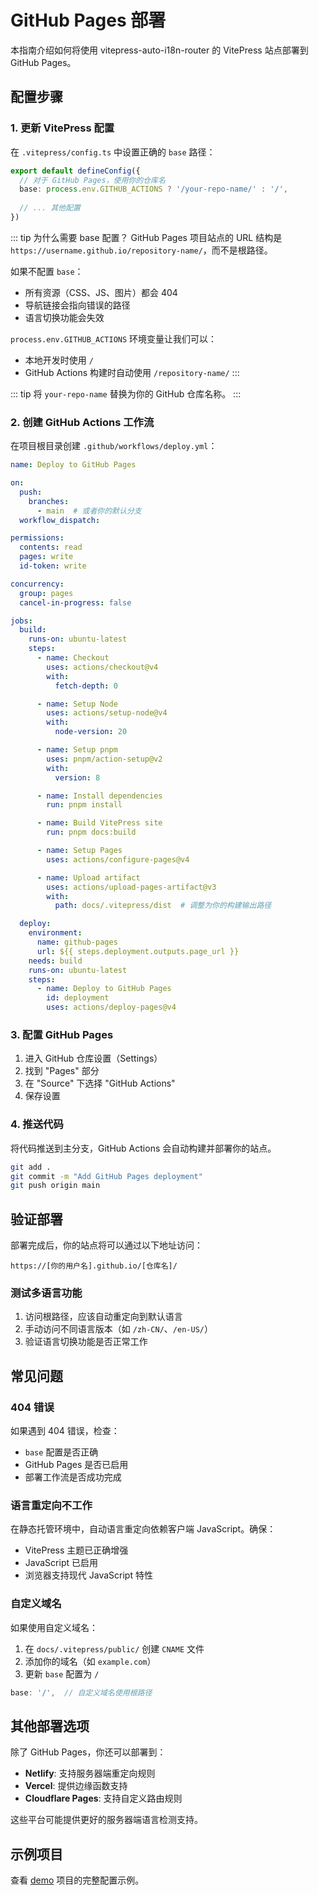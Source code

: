 # GitHub Pages 部署

本指南介绍如何将使用 vitepress-auto-i18n-router 的 VitePress 站点部署到 GitHub Pages。

## 配置步骤

### 1. 更新 VitePress 配置

在 `.vitepress/config.ts` 中设置正确的 `base` 路径：

```typescript
export default defineConfig({
  // 对于 GitHub Pages，使用你的仓库名
  base: process.env.GITHUB_ACTIONS ? '/your-repo-name/' : '/',
  
  // ... 其他配置
})
```

::: tip 为什么需要 base 配置？
GitHub Pages 项目站点的 URL 结构是 `https://username.github.io/repository-name/`，而不是根路径。

如果不配置 `base`：
- 所有资源（CSS、JS、图片）都会 404
- 导航链接会指向错误的路径
- 语言切换功能会失效

`process.env.GITHUB_ACTIONS` 环境变量让我们可以：
- 本地开发时使用 `/`
- GitHub Actions 构建时自动使用 `/repository-name/`
:::

::: tip
将 `your-repo-name` 替换为你的 GitHub 仓库名称。
:::

### 2. 创建 GitHub Actions 工作流

在项目根目录创建 `.github/workflows/deploy.yml`：

```yaml
name: Deploy to GitHub Pages

on:
  push:
    branches:
      - main  # 或者你的默认分支
  workflow_dispatch:

permissions:
  contents: read
  pages: write
  id-token: write

concurrency:
  group: pages
  cancel-in-progress: false

jobs:
  build:
    runs-on: ubuntu-latest
    steps:
      - name: Checkout
        uses: actions/checkout@v4
        with:
          fetch-depth: 0

      - name: Setup Node
        uses: actions/setup-node@v4
        with:
          node-version: 20

      - name: Setup pnpm
        uses: pnpm/action-setup@v2
        with:
          version: 8

      - name: Install dependencies
        run: pnpm install

      - name: Build VitePress site
        run: pnpm docs:build

      - name: Setup Pages
        uses: actions/configure-pages@v4

      - name: Upload artifact
        uses: actions/upload-pages-artifact@v3
        with:
          path: docs/.vitepress/dist  # 调整为你的构建输出路径

  deploy:
    environment:
      name: github-pages
      url: ${{ steps.deployment.outputs.page_url }}
    needs: build
    runs-on: ubuntu-latest
    steps:
      - name: Deploy to GitHub Pages
        id: deployment
        uses: actions/deploy-pages@v4
```

### 3. 配置 GitHub Pages

1. 进入 GitHub 仓库设置（Settings）
2. 找到 "Pages" 部分
3. 在 "Source" 下选择 "GitHub Actions"
4. 保存设置

### 4. 推送代码

将代码推送到主分支，GitHub Actions 会自动构建并部署你的站点。

```bash
git add .
git commit -m "Add GitHub Pages deployment"
git push origin main
```

## 验证部署

部署完成后，你的站点将可以通过以下地址访问：

```
https://[你的用户名].github.io/[仓库名]/
```

### 测试多语言功能

1. 访问根路径，应该自动重定向到默认语言
2. 手动访问不同语言版本（如 `/zh-CN/`、`/en-US/`）
3. 验证语言切换功能是否正常工作

## 常见问题

### 404 错误

如果遇到 404 错误，检查：
- `base` 配置是否正确
- GitHub Pages 是否已启用
- 部署工作流是否成功完成

### 语言重定向不工作

在静态托管环境中，自动语言重定向依赖客户端 JavaScript。确保：
- VitePress 主题已正确增强
- JavaScript 已启用
- 浏览器支持现代 JavaScript 特性

### 自定义域名

如果使用自定义域名：

1. 在 `docs/.vitepress/public/` 创建 `CNAME` 文件
2. 添加你的域名（如 `example.com`）
3. 更新 `base` 配置为 `/`

```typescript
base: '/',  // 自定义域名使用根路径
```

## 其他部署选项

除了 GitHub Pages，你还可以部署到：

- **Netlify**: 支持服务器端重定向规则
- **Vercel**: 提供边缘函数支持
- **Cloudflare Pages**: 支持自定义路由规则

这些平台可能提供更好的服务器端语言检测支持。

## 示例项目

查看 [demo](https://github.com/xbghc/vue-auto-i18n-router) 项目的完整配置示例。